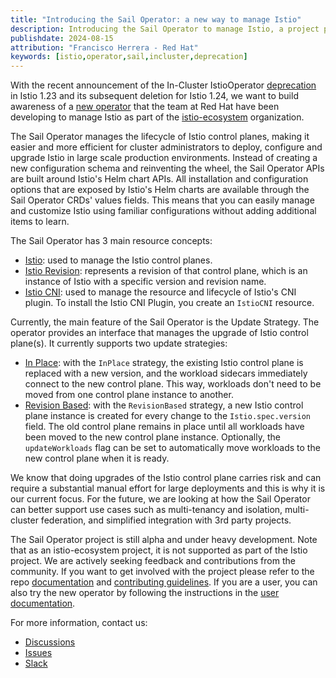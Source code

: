 ```yaml
---
title: "Introducing the Sail Operator: a new way to manage Istio"
description: Introducing the Sail Operator to manage Istio, a project part of the istio-ecosystem organization.
publishdate: 2024-08-15
attribution: "Francisco Herrera - Red Hat"
keywords: [istio,operator,sail,incluster,deprecation]
---
```


With the recent announcement of the In-Cluster IstioOperator [deprecation](https://istio.io/latest/blog/2024/in-cluster-operator-deprecation-announcement/) in Istio 1.23 and its subsequent deletion for Istio 1.24, we want to build awareness of a
[new operator](https://github.com/istio-ecosystem/sail-operator) that the team at Red Hat have been developing to manage Istio as part of the [istio-ecosystem](https://github.com/istio-ecosystem) organization.

The Sail Operator manages the lifecycle of Istio control planes, making it easier and more efficient for cluster administrators to deploy, configure and upgrade Istio in large scale production environments. Instead of
creating a new configuration schema and reinventing the wheel, the Sail Operator APIs are built around Istio's Helm chart APIs. All installation and configuration options that are exposed by Istio's Helm charts are available
through the Sail Operator CRDs' values fields. This means that you can easily manage and customize Istio using familiar configurations without adding additional items to learn.

The Sail Operator has 3 main resource concepts:
* [Istio](https://github.com/istio-ecosystem/sail-operator/blob/main/docs/README.md#istio-resource): used to manage the Istio control planes.
* [Istio Revision](https://github.com/istio-ecosystem/sail-operator/blob/main/docs/README.md#istiorevision-resource): represents a revision of that control plane, which is an instance of Istio with a specific version and revision name.
* [Istio CNI](https://github.com/istio-ecosystem/sail-operator/blob/main/docs/README.md#istiocni-resource): used to manage the resource and lifecycle of Istio's CNI plugin. To install the Istio CNI Plugin, you create an `IstioCNI` resource.

Currently, the main feature of the Sail Operator is the Update Strategy. The operator provides an interface that manages the upgrade of Istio control plane(s).  It currently supports two update strategies:
* [In Place](https://github.com/istio-ecosystem/sail-operator/blob/main/docs/README.md#inplace): with the `InPlace` strategy, the existing Istio control plane is replaced with a new version, and the workload sidecars
  immediately connect to the new control plane. This way, workloads don't need to be moved from one control plane instance to another.
* [Revision Based](https://github.com/istio-ecosystem/sail-operator/blob/main/docs/README.md#revisionbased): with the `RevisionBased` strategy, a new Istio control plane instance is created for every change to the
  `Istio.spec.version` field. The old control plane remains in place until all workloads have been moved to the new control plane instance. Optionally, the `updateWorkloads` flag can be set to automatically move
  workloads to the new control plane when it is ready.

We know that doing upgrades of the Istio control plane carries risk and can require a substantial manual effort for large deployments and this is why it is our current focus. For the future, we are looking at how the
Sail Operator can better support use cases such as multi-tenancy and isolation, multi-cluster federation, and simplified integration with 3rd party projects.

The Sail Operator project is still alpha and under heavy development. Note that as an istio-ecosystem project, it is not supported as part of the Istio project. We are actively seeking feedback and contributions from the
community. If you want to get involved with the project please refer to the repo [documentation](https://github.com/istio-ecosystem/sail-operator/blob/main/README.md) and [contributing guidelines](https://github.com/istio-ecosystem/sail-operator/blob/main/CONTRIBUTING.md). If you are a
user, you can also try the new operator by following the instructions in the
[user documentation](https://github.com/istio-ecosystem/sail-operator/blob/main/docs/README.md).

For more information, contact us:

* [Discussions](https://github.com/istio-ecosystem/sail-operator/discussions)
* [Issues](https://github.com/istio-ecosystem/sail-operator/issues)
* [Slack](https://istio.slack.com/archives/C06SE9XCK3Q)
